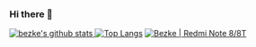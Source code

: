 ### Hi there 👋
[![bezke's github stats](https://github-readme-stats.vercel.app/api?username=bezke&show_icons=true&count_private=true&hide_border=true)
![Top Langs](https://github-readme-stats.vercel.app/api/top-langs/?username=bezke&layout=compact&hide_border=true)](https://github.com/bezke)
<a href="https://t.me/bezke_builds"><img alt="Bezke | Redmi Note 8/8T" src="https://img.shields.io/badge/dynamic/json?logo=telegram&label=%40havoc_ginkgo&labelColor=282c34&suffix=+members&color=2CA5E0&query=%24.data.totalSubs&url=https%3A%2F%2Fapi.spencerwoo.com%2Fsubstats%2F%3Fsource%3Dtelegram%26queryKey%3Dhavoc_ginkgo&longCache=true"/></a>
<!--
**bezke/bezke** is a ✨ _special_ ✨ repository because its `README.md` (this file) appears on your GitHub profile.

Here are some ideas to get you started:

- 🔭 I’m currently working on ...
- 🌱 I’m currently learning ...
- 👯 I’m looking to collaborate on ...
- 🤔 I’m looking for help with ...
- 💬 Ask me about ...
- 📫 How to reach me: ...
- 😄 Pronouns: ...
- ⚡ Fun fact: ...
-->

